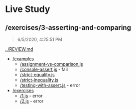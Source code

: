 # Live Study 

## /exercises/3-asserting-and-comparing

> 6/5/2020, 4:25:51 PM 

[../REVIEW.md](../REVIEW.md)

- [/examples](./examples/REVIEW.md)
  - [/assignment-vs-comparison.js](./examples/REVIEW.md#assignment-vs-comparisonjs) 
  - [/console-assert.js](./examples/REVIEW.md#console-assertjs) - fail
  - [/strict-equality.js](./examples/REVIEW.md#strict-equalityjs) 
  - [/strict-inequality.js](./examples/REVIEW.md#strict-inequalityjs) 
  - [/testing-with-assert.js](./examples/REVIEW.md#testing-with-assertjs) - error
- [/exercises](./exercises/REVIEW.md)
  - [/1.js](./exercises/REVIEW.md#1js) - error
  - [/2.js](./exercises/REVIEW.md#2js) - error

